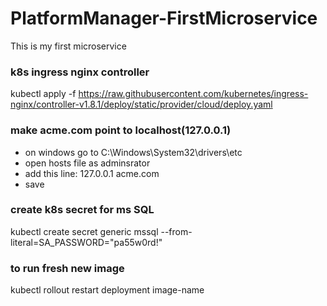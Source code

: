 # PlatformManager-FirstMicroservice
This is my first microservice

### k8s ingress nginx controller
kubectl apply -f https://raw.githubusercontent.com/kubernetes/ingress-nginx/controller-v1.8.1/deploy/static/provider/cloud/deploy.yaml

### make acme.com point to localhost(127.0.0.1)
- on windows go to C:\Windows\System32\drivers\etc
- open hosts file as adminsrator
- add this line: 127.0.0.1 acme.com
- save

### create k8s secret for ms SQL
kubectl create secret generic mssql --from-literal=SA_PASSWORD="pa55w0rd!"

### to run fresh new image
kubectl rollout restart deployment image-name
